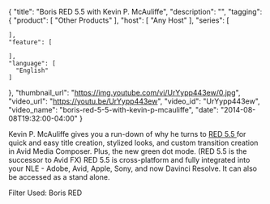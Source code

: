 {
  "title": "Boris RED 5.5 with Kevin P. McAuliffe",
  "description": "",
  "tagging": {
    "product": [
      "Other Products"
    ],
    "host": [
      "Any Host"
    ],
    "series": [

    ],
    "feature": [

    ],
    "language": [
      "English"
    ]
  },
  "thumbnail_url": "https://img.youtube.com/vi/UrYypp443ew/0.jpg",
  "video_url": "https://youtu.be/UrYypp443ew",
  "video_id": "UrYypp443ew",
  "video_name": "boris-red-5-5-with-kevin-p-mcauliffe",
  "date": "2014-08-08T19:32:00-04:00"
}

Kevin P. McAuliffe gives you a run-down of why he turns to [ RED 5.5 ](/products/red/) for quick and easy title creation,
stylized looks, and custom transition creation in Avid Media Composer. Plus,
the new green dot mode. (RED 5.5 is the successor to Avid FX) RED 5.5 is
cross-platform and fully integrated into your NLE - Adobe, Avid, Apple, Sony,
and now Davinci Resolve. It can also be accessed as a stand alone.

Filter Used: Boris RED



